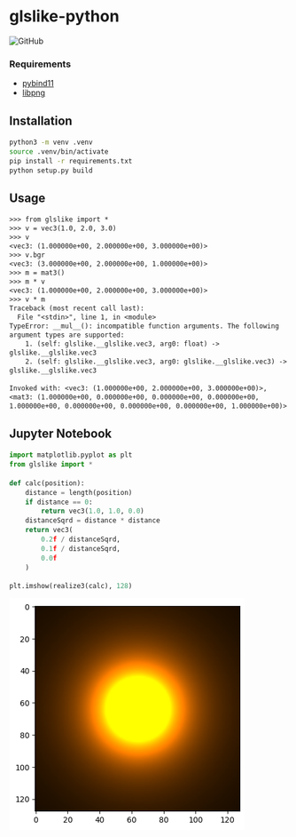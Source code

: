 # glslike-python

![GitHub](https://img.shields.io/github/license/mugwort-rc/glslike)

### Requirements

* [pybind11](https://github.com/pybind/pybind11)
* [libpng](http://www.libpng.org/pub/png/libpng.html)


## Installation

```bash
python3 -m venv .venv
source .venv/bin/activate
pip install -r requirements.txt
python setup.py build
```


## Usage

```python3
>>> from glslike import *
>>> v = vec3(1.0, 2.0, 3.0)
>>> v
<vec3: (1.000000e+00, 2.000000e+00, 3.000000e+00)>
>>> v.bgr
<vec3: (3.000000e+00, 2.000000e+00, 1.000000e+00)>
>>> m = mat3()
>>> m * v
<vec3: (1.000000e+00, 2.000000e+00, 3.000000e+00)>
>>> v * m
Traceback (most recent call last):
  File "<stdin>", line 1, in <module>
TypeError: __mul__(): incompatible function arguments. The following argument types are supported:
    1. (self: glslike.__glslike.vec3, arg0: float) -> glslike.__glslike.vec3
    2. (self: glslike.__glslike.vec3, arg0: glslike.__glslike.vec3) -> glslike.__glslike.vec3

Invoked with: <vec3: (1.000000e+00, 2.000000e+00, 3.000000e+00)>, <mat3: (1.000000e+00, 0.000000e+00, 0.000000e+00, 0.000000e+00, 1.000000e+00, 0.000000e+00, 0.000000e+00, 0.000000e+00, 1.000000e+00)>
```

## Jupyter Notebook

```python
import matplotlib.pyplot as plt
from glslike import *

def calc(position):
    distance = length(position)
    if distance == 0:
        return vec3(1.0, 1.0, 0.0)
    distanceSqrd = distance * distance
    return vec3(
        0.2f / distanceSqrd,
        0.1f / distanceSqrd,
        0.0f
    )

plt.imshow(realize3(calc), 128)
```

![result of jupyter notebook](../docs/img/jupyter-notebook.png)
